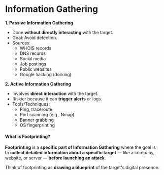 # Information Gathering

**1. Passive Information Gathering**

* Done **without directly interacting** with the target.
* Goal: Avoid detection.
* Sources:
  * WHOIS records
  * DNS records
  * Social media
  * Job postings
  * Public websites
  * Google hacking (dorking)

**2. Active Information Gathering**

* Involves **direct interaction** with the target.
* Riskier because it can **trigger alerts** or logs.
* Tools/Techniques:
  * Ping, traceroute
  * Port scanning (e.g., Nmap)
  * Banner grabbing
  * OS fingerprinting

#### What is **Footprinting**?

**Footprinting** is a **specific part of Information Gathering** where the goal is to **collect detailed information about a specific target** — like a company, website, or server — **before launching an attack**.

Think of footprinting as **drawing a blueprint** of the target's digital presence.
